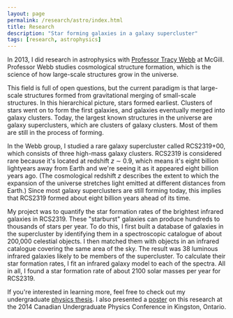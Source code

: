 ```yaml
---
layout: page
permalink: /research/astro/index.html
title: Research
description: "Star forming galaxies in a galaxy supercluster"
tags: [research, astrophysics]
---
```


In 2013, I did research in astrophysics with [Professor Tracy Webb](http://www.physics.mcgill.ca/~webb/) at McGill. Professor Webb studies cosmological structure formation, which is the science of how large-scale structures grow in the universe. 

This field is full of open questions, but the current paradigm is that large-scale structures formed from gravitational merging of small-scale structures. In this hierarchical picture, stars formed earliest. Clusters of stars went on to form the first galaxies, and galaxies eventually merged into galaxy clusters. Today, the largest known structures in the universe are galaxy superclusters, which are clusters of galaxy clusters. Most of them are still in the process of forming.

In the Webb group, I studied a rare galaxy supercluster called RCS2319+00, which consists of three high-mass galaxy clusters. RCS2319 is considered rare because it's located at redshift *z* &sim; 0.9, which means it's eight billion lightyears away from Earth and we're seeing it as it appeared eight billion years ago. (The cosmological redshift *z* describes the extent to which the expansion of the universe stretches light emitted at different distances from Earth.) Since most galaxy superclusters are still forming today, this implies that RCS2319 formed about eight billion years ahead of its time. 

My project was to quantify the star formation rates of the brightest infrared galaxies in RCS2319. These "starburst" galaxies can produce hundreds to thousands of stars per year. To do this, I first built a database of galaxies in the supercluster by identifying them in a spectroscopic catalogue of about 200,000 celestial objects. I then matched them with objects in an infrared catalogue covering the same area of the sky. The result was 38 luminous infrared galaxies likely to be members of the supercluster. To calculate their star formation rates, I fit an infrared galaxy model to each of the spectra. All in all, I found a star formation rate of about 2100 solar masses per year for RCS2319.

If you're interested in learning more, feel free to check out my undergraduate [physics thesis](/honphysthesis.pdf). I also presented a [poster](/presentations/varon_poster_cupc2014.pdf) on this research at the 2014 Canadian Undergraduate Physics Conference in Kingston, Ontario.
